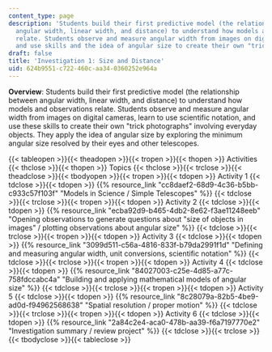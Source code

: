```yaml
---
content_type: page
description: 'Students build their first predictive model (the relationship between
  angular width, linear width, and distance) to understand how models and observations
  relate. Students observe and measure angular width from images on digital cameras
  and use skills and the idea of angular size to create their own "trick photographs." '
draft: false
title: 'Investigation 1: Size and Distance'
uid: 624b9551-c722-460c-aa34-0360252e964a
---
```

**Overview**: Students build their first predictive model (the relationship between angular width, linear width, and distance) to understand how models and observations relate. Students observe and measure angular width from images on digital cameras, learn to use scientific notation, and use these skills to create their own "trick photographs" involving everyday objects. They apply the idea of angular size by exploring the minimum angular size resolved by their eyes and other telescopes.

{{< tableopen >}}{{< theadopen >}}{{< tropen >}}{{< thopen >}}
Activities 
{{< thclose >}}{{< thopen >}}
Topics
{{< thclose >}}{{< trclose >}}{{< theadclose >}}{{< tbodyopen >}}{{< tropen >}}{{< tdopen >}}
Activity 1
{{< tdclose >}}{{< tdopen >}}
{{% resource_link "cc8daef2-68d9-4c36-b5bb-c933c57f103f" "Models in Science / Simple Telescopes" %}}
{{< tdclose >}}{{< trclose >}}{{< tropen >}}{{< tdopen >}}
Activity 2
{{< tdclose >}}{{< tdopen >}}
{{% resource_link "ecba92d9-b465-4db2-8e62-f3ae11248eeb" "Opening observations to generate questions about \"size of objects in images\" / plotting observations about angular size" %}}
{{< tdclose >}}{{< trclose >}}{{< tropen >}}{{< tdopen >}}
Activity 3
{{< tdclose >}}{{< tdopen >}}
{{% resource_link "3099d511-c56a-4816-833f-b79da2991f1d" "Defining and measuring angular width, unit conversions, scientific notation" %}}
{{< tdclose >}}{{< trclose >}}{{< tropen >}}{{< tdopen >}}
Activity 4
{{< tdclose >}}{{< tdopen >}}
{{% resource_link "84027003-c25e-4d85-a77c-758fdccabc4a" "Building and applying mathematical models of angular size" %}}
{{< tdclose >}}{{< trclose >}}{{< tropen >}}{{< tdopen >}}
Activity 5
{{< tdclose >}}{{< tdopen >}}
{{% resource_link "8c28079a-82b5-4be9-ad0d-f94962568638" "Spatial resolution / proper motion" %}}
{{< tdclose >}}{{< trclose >}}{{< tropen >}}{{< tdopen >}}
Activity 6
{{< tdclose >}}{{< tdopen >}}
{{% resource_link "2a84c2e4-aca0-478b-aa39-f6a7197770e2" "Investigation summary / review project" %}}
{{< tdclose >}}{{< trclose >}}{{< tbodyclose >}}{{< tableclose >}}